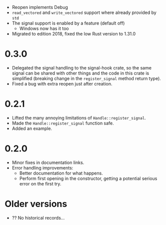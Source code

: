 * Reopen implements Debug
* `read_vectored` and `write_vectored` support where already provided by `std`
* The signal support is enabled by a feature (default off)
  - Windows now has it too
* Migrated to edition 2018, fixed the low Rust version to 1.31.0

# 0.3.0

* Delegated the signal handling to the signal-hook crate, so the same signal can
  be shared with other things and the code in this crate is simplified (breaking
  change in the `register_signal` method return type).
* Fixed a bug with extra reopen just after creation.

# 0.2.1

* Lifted the many annoying limitations of `Handle::register_signal`.
* Made the `Handle::register_signal` function safe.
* Added an example.

# 0.2.0

* Minor fixes in documentation links.
* Error handling improvements:
  - Better documentation for what happens.
  - Perform first opening in the constructor, getting a potential serious error
    on the first try.

# Older versions

* ?? No historical records…
